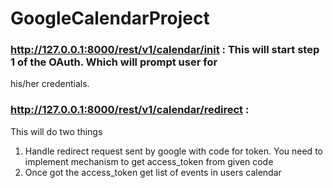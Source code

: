 # GoogleCalendarProject

### http://127.0.0.1:8000/rest/v1/calendar/init :  This will start step 1 of the OAuth. Which will prompt user for
his/her credentials.

### http://127.0.0.1:8000/rest/v1/calendar/redirect :
This will do two things

1. Handle redirect request sent by google with code for token. You
need to implement mechanism to get access_token from given
code
2. Once got the access_token get list of events in users calendar